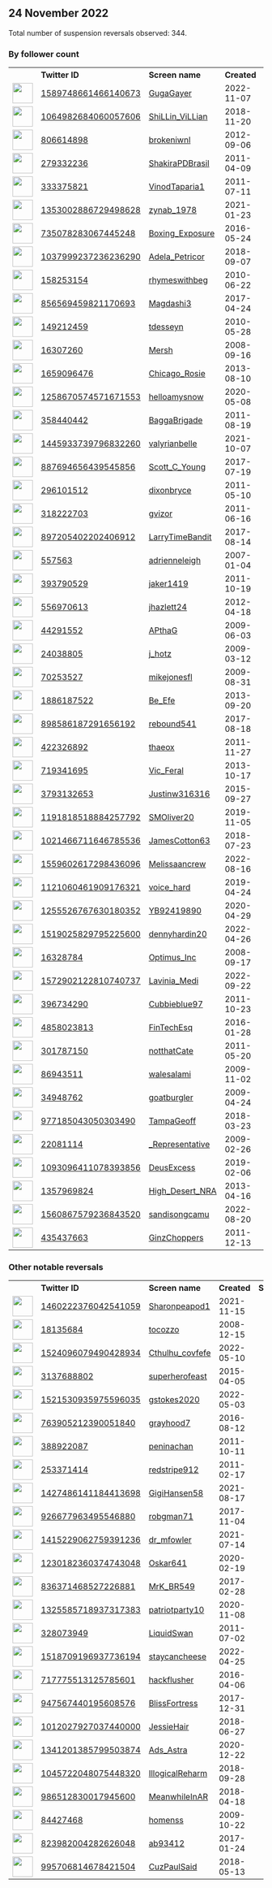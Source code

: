 
## 24 November 2022
Total number of suspension reversals observed: 344.

### By follower count
<table><tr><th></th><th align="left">Twitter ID</th><th align="left">Screen name</th>
<th align="left">Created</th><th align="left">Status</th><th align="left">Suspended</th><th align="left">Followers</th>
<tr><td><a href="https://pbs.twimg.com/profile_images/1590923838526717952/2v3WWk5X_normal.jpg"><img src="https://pbs.twimg.com/profile_images/1590923838526717952/2v3WWk5X_normal.jpg" width="40px" height="40px" align="center"/></a></td><td><a href="https://twitter.com/intent/user?user_id=1589748661466140673">1589748661466140673</a></td><td><a href="https://twitter.com/GugaGayer">GugaGayer</a></td><td>2022-11-07</td><td align="center"></td><td>2022-11-23</td><td>251679</td></tr>
<tr><td><a href="https://pbs.twimg.com/profile_images/1629568467551625217/Fl-NVJmF_normal.jpg"><img src="https://pbs.twimg.com/profile_images/1629568467551625217/Fl-NVJmF_normal.jpg" width="40px" height="40px" align="center"/></a></td><td><a href="https://twitter.com/intent/user?user_id=1064982684060057606">1064982684060057606</a></td><td><a href="https://twitter.com/ShiLLin_ViLLian">ShiLLin_ViLLian</a></td><td>2018-11-20</td><td align="center"></td><td>2022-11-18</td><td>102652</td></tr>
<tr><td><a href="https://pbs.twimg.com/profile_images/1377394799922270211/NO97UelQ_normal.jpg"><img src="https://pbs.twimg.com/profile_images/1377394799922270211/NO97UelQ_normal.jpg" width="40px" height="40px" align="center"/></a></td><td><a href="https://twitter.com/intent/user?user_id=806614898">806614898</a></td><td><a href="https://twitter.com/brokeniwnl">brokeniwnl</a></td><td>2012-09-06</td><td align="center"></td><td>2022-11-15</td><td>76192</td></tr>
<tr><td><a href="https://pbs.twimg.com/profile_images/1595792380074000386/lTA13jMw_normal.jpg"><img src="https://pbs.twimg.com/profile_images/1595792380074000386/lTA13jMw_normal.jpg" width="40px" height="40px" align="center"/></a></td><td><a href="https://twitter.com/intent/user?user_id=279332236">279332236</a></td><td><a href="https://twitter.com/ShakiraPDBrasil">ShakiraPDBrasil</a></td><td>2011-04-09</td><td align="center"></td><td></td><td>58589</td></tr>
<tr><td><a href="https://pbs.twimg.com/profile_images/1474969026195427329/x9G2DuUi_normal.jpg"><img src="https://pbs.twimg.com/profile_images/1474969026195427329/x9G2DuUi_normal.jpg" width="40px" height="40px" align="center"/></a></td><td><a href="https://twitter.com/intent/user?user_id=333375821">333375821</a></td><td><a href="https://twitter.com/VinodTaparia1">VinodTaparia1</a></td><td>2011-07-11</td><td align="center"></td><td>2022-06-12</td><td>38450</td></tr>
<tr><td><a href="https://pbs.twimg.com/profile_images/1600843560252837890/6f5-Gi78_normal.jpg"><img src="https://pbs.twimg.com/profile_images/1600843560252837890/6f5-Gi78_normal.jpg" width="40px" height="40px" align="center"/></a></td><td><a href="https://twitter.com/intent/user?user_id=1353002886729498628">1353002886729498628</a></td><td><a href="https://twitter.com/zynab_1978">zynab_1978</a></td><td>2021-01-23</td><td align="center"></td><td>2022-11-20</td><td>22071</td></tr>
<tr><td><a href="https://pbs.twimg.com/profile_images/1287007324696203265/6RckoCzn_normal.jpg"><img src="https://pbs.twimg.com/profile_images/1287007324696203265/6RckoCzn_normal.jpg" width="40px" height="40px" align="center"/></a></td><td><a href="https://twitter.com/intent/user?user_id=735078283067445248">735078283067445248</a></td><td><a href="https://twitter.com/Boxing_Exposure">Boxing_Exposure</a></td><td>2016-05-24</td><td align="center"></td><td></td><td>19543</td></tr>
<tr><td><a href="https://pbs.twimg.com/profile_images/1138453436851208196/N7WSrx0z_normal.png"><img src="https://pbs.twimg.com/profile_images/1138453436851208196/N7WSrx0z_normal.png" width="40px" height="40px" align="center"/></a></td><td><a href="https://twitter.com/intent/user?user_id=1037999237236236290">1037999237236236290</a></td><td><a href="https://twitter.com/Adela_Petricor">Adela_Petricor</a></td><td>2018-09-07</td><td align="center"></td><td>2022-11-08</td><td>17737</td></tr>
<tr><td><a href="https://pbs.twimg.com/profile_images/1178486895246024704/vELkCqbw_normal.jpg"><img src="https://pbs.twimg.com/profile_images/1178486895246024704/vELkCqbw_normal.jpg" width="40px" height="40px" align="center"/></a></td><td><a href="https://twitter.com/intent/user?user_id=158253154">158253154</a></td><td><a href="https://twitter.com/rhymeswithbeg">rhymeswithbeg</a></td><td>2010-06-22</td><td align="center"></td><td></td><td>14597</td></tr>
<tr><td><a href="https://pbs.twimg.com/profile_images/1509512066826133506/7lue6y3P_normal.jpg"><img src="https://pbs.twimg.com/profile_images/1509512066826133506/7lue6y3P_normal.jpg" width="40px" height="40px" align="center"/></a></td><td><a href="https://twitter.com/intent/user?user_id=856569459821170693">856569459821170693</a></td><td><a href="https://twitter.com/Magdashi3">Magdashi3</a></td><td>2017-04-24</td><td align="center"></td><td>2022-10-26</td><td>11683</td></tr>
<tr><td><a href="https://pbs.twimg.com/profile_images/1621250145844187138/yDB-QhY__normal.jpg"><img src="https://pbs.twimg.com/profile_images/1621250145844187138/yDB-QhY__normal.jpg" width="40px" height="40px" align="center"/></a></td><td><a href="https://twitter.com/intent/user?user_id=149212459">149212459</a></td><td><a href="https://twitter.com/tdesseyn">tdesseyn</a></td><td>2010-05-28</td><td align="center"></td><td>2022-11-23</td><td>11553</td></tr>
<tr><td><a href="https://pbs.twimg.com/profile_images/1603500229143166977/96_5HyXZ_normal.jpg"><img src="https://pbs.twimg.com/profile_images/1603500229143166977/96_5HyXZ_normal.jpg" width="40px" height="40px" align="center"/></a></td><td><a href="https://twitter.com/intent/user?user_id=16307260">16307260</a></td><td><a href="https://twitter.com/Mersh">Mersh</a></td><td>2008-09-16</td><td align="center"></td><td></td><td>11157</td></tr>
<tr><td><a href="https://pbs.twimg.com/profile_images/1401528849100333059/qAs6z9nu_normal.png"><img src="https://pbs.twimg.com/profile_images/1401528849100333059/qAs6z9nu_normal.png" width="40px" height="40px" align="center"/></a></td><td><a href="https://twitter.com/intent/user?user_id=1659096476">1659096476</a></td><td><a href="https://twitter.com/Chicago_Rosie">Chicago_Rosie</a></td><td>2013-08-10</td><td align="center"></td><td>2022-10-26</td><td>7949</td></tr>
<tr><td><a href="https://pbs.twimg.com/profile_images/1555686433138024449/s4eIQM_8_normal.jpg"><img src="https://pbs.twimg.com/profile_images/1555686433138024449/s4eIQM_8_normal.jpg" width="40px" height="40px" align="center"/></a></td><td><a href="https://twitter.com/intent/user?user_id=1258670574571671553">1258670574571671553</a></td><td><a href="https://twitter.com/helloamysnow">helloamysnow</a></td><td>2020-05-08</td><td align="center">🚫</td><td>2022-10-31</td><td>6857</td></tr>
<tr><td><a href="https://pbs.twimg.com/profile_images/1133477259006947328/pYIssu2Y_normal.jpg"><img src="https://pbs.twimg.com/profile_images/1133477259006947328/pYIssu2Y_normal.jpg" width="40px" height="40px" align="center"/></a></td><td><a href="https://twitter.com/intent/user?user_id=358440442">358440442</a></td><td><a href="https://twitter.com/BaggaBrigade">BaggaBrigade</a></td><td>2011-08-19</td><td align="center"></td><td></td><td>6212</td></tr>
<tr><td><a href="https://pbs.twimg.com/profile_images/1599868756813127682/3CMMZAsA_normal.jpg"><img src="https://pbs.twimg.com/profile_images/1599868756813127682/3CMMZAsA_normal.jpg" width="40px" height="40px" align="center"/></a></td><td><a href="https://twitter.com/intent/user?user_id=1445933739796832260">1445933739796832260</a></td><td><a href="https://twitter.com/valyrianbelle">valyrianbelle</a></td><td>2021-10-07</td><td align="center">🔒👋</td><td>2022-11-11</td><td>5329</td></tr>
<tr><td><a href="https://pbs.twimg.com/profile_images/1555758993724899328/BBhiJz46_normal.jpg"><img src="https://pbs.twimg.com/profile_images/1555758993724899328/BBhiJz46_normal.jpg" width="40px" height="40px" align="center"/></a></td><td><a href="https://twitter.com/intent/user?user_id=887694656439545856">887694656439545856</a></td><td><a href="https://twitter.com/Scott_C_Young">Scott_C_Young</a></td><td>2017-07-19</td><td align="center"></td><td>2022-10-29</td><td>5116</td></tr>
<tr><td><a href="https://pbs.twimg.com/profile_images/1112199859073961985/fx0fEzue_normal.jpg"><img src="https://pbs.twimg.com/profile_images/1112199859073961985/fx0fEzue_normal.jpg" width="40px" height="40px" align="center"/></a></td><td><a href="https://twitter.com/intent/user?user_id=296101512">296101512</a></td><td><a href="https://twitter.com/dixonbryce">dixonbryce</a></td><td>2011-05-10</td><td align="center"></td><td></td><td>4541</td></tr>
<tr><td><a href="https://pbs.twimg.com/profile_images/1589187252160266242/FAae1foK_normal.jpg"><img src="https://pbs.twimg.com/profile_images/1589187252160266242/FAae1foK_normal.jpg" width="40px" height="40px" align="center"/></a></td><td><a href="https://twitter.com/intent/user?user_id=318222703">318222703</a></td><td><a href="https://twitter.com/gvizor">gvizor</a></td><td>2011-06-16</td><td align="center"></td><td>2022-11-08</td><td>4159</td></tr>
<tr><td><a href="https://pbs.twimg.com/profile_images/957384478204334082/B3yCdRsl_normal.jpg"><img src="https://pbs.twimg.com/profile_images/957384478204334082/B3yCdRsl_normal.jpg" width="40px" height="40px" align="center"/></a></td><td><a href="https://twitter.com/intent/user?user_id=897205402202406912">897205402202406912</a></td><td><a href="https://twitter.com/LarryTimeBandit">LarryTimeBandit</a></td><td>2017-08-14</td><td align="center"></td><td></td><td>3423</td></tr>
<tr><td><a href="https://pbs.twimg.com/profile_images/565742287301263360/_A5L5vOS_normal.jpeg"><img src="https://pbs.twimg.com/profile_images/565742287301263360/_A5L5vOS_normal.jpeg" width="40px" height="40px" align="center"/></a></td><td><a href="https://twitter.com/intent/user?user_id=557563">557563</a></td><td><a href="https://twitter.com/adrienneleigh">adrienneleigh</a></td><td>2007-01-04</td><td align="center"></td><td></td><td>3200</td></tr>
<tr><td><a href="https://pbs.twimg.com/profile_images/743871238720761856/U2qxGydn_normal.jpg"><img src="https://pbs.twimg.com/profile_images/743871238720761856/U2qxGydn_normal.jpg" width="40px" height="40px" align="center"/></a></td><td><a href="https://twitter.com/intent/user?user_id=393790529">393790529</a></td><td><a href="https://twitter.com/jaker1419">jaker1419</a></td><td>2011-10-19</td><td align="center"></td><td></td><td>2687</td></tr>
<tr><td><a href="https://pbs.twimg.com/profile_images/1141319439289331712/FFl6ceWn_normal.jpg"><img src="https://pbs.twimg.com/profile_images/1141319439289331712/FFl6ceWn_normal.jpg" width="40px" height="40px" align="center"/></a></td><td><a href="https://twitter.com/intent/user?user_id=556970613">556970613</a></td><td><a href="https://twitter.com/jhazlett24">jhazlett24</a></td><td>2012-04-18</td><td align="center"></td><td></td><td>2638</td></tr>
<tr><td><a href="https://pbs.twimg.com/profile_images/1595894163186143232/d2-WzVg6_normal.jpg"><img src="https://pbs.twimg.com/profile_images/1595894163186143232/d2-WzVg6_normal.jpg" width="40px" height="40px" align="center"/></a></td><td><a href="https://twitter.com/intent/user?user_id=44291552">44291552</a></td><td><a href="https://twitter.com/APthaG">APthaG</a></td><td>2009-06-03</td><td align="center"></td><td></td><td>2561</td></tr>
<tr><td><a href="https://pbs.twimg.com/profile_images/866893957732724736/wPYUEDqY_normal.jpg"><img src="https://pbs.twimg.com/profile_images/866893957732724736/wPYUEDqY_normal.jpg" width="40px" height="40px" align="center"/></a></td><td><a href="https://twitter.com/intent/user?user_id=24038805">24038805</a></td><td><a href="https://twitter.com/j_hotz">j_hotz</a></td><td>2009-03-12</td><td align="center">🔒</td><td></td><td>2539</td></tr>
<tr><td><a href="https://pbs.twimg.com/profile_images/1614992296902017026/olVwOVFO_normal.jpg"><img src="https://pbs.twimg.com/profile_images/1614992296902017026/olVwOVFO_normal.jpg" width="40px" height="40px" align="center"/></a></td><td><a href="https://twitter.com/intent/user?user_id=70253527">70253527</a></td><td><a href="https://twitter.com/mikejonesfl">mikejonesfl</a></td><td>2009-08-31</td><td align="center"></td><td></td><td>2512</td></tr>
<tr><td><a href="https://pbs.twimg.com/profile_images/378800000537339880/29881d70630d0a98b06e6071f026ea05_normal.jpeg"><img src="https://pbs.twimg.com/profile_images/378800000537339880/29881d70630d0a98b06e6071f026ea05_normal.jpeg" width="40px" height="40px" align="center"/></a></td><td><a href="https://twitter.com/intent/user?user_id=1886187522">1886187522</a></td><td><a href="https://twitter.com/Be_Efe">Be_Efe</a></td><td>2013-09-20</td><td align="center"></td><td>2022-10-29</td><td>2456</td></tr>
<tr><td><a href="https://abs.twimg.com/sticky/default_profile_images/default_profile_normal.png"><img src="https://abs.twimg.com/sticky/default_profile_images/default_profile_normal.png" width="40px" height="40px" align="center"/></a></td><td><a href="https://twitter.com/intent/user?user_id=898586187291656192">898586187291656192</a></td><td><a href="https://twitter.com/rebound541">rebound541</a></td><td>2017-08-18</td><td align="center"></td><td>2022-07-03</td><td>2300</td></tr>
<tr><td><a href="https://pbs.twimg.com/profile_images/1628494772221378564/o4VYGSM0_normal.png"><img src="https://pbs.twimg.com/profile_images/1628494772221378564/o4VYGSM0_normal.png" width="40px" height="40px" align="center"/></a></td><td><a href="https://twitter.com/intent/user?user_id=422326892">422326892</a></td><td><a href="https://twitter.com/thaeox">thaeox</a></td><td>2011-11-27</td><td align="center"></td><td></td><td>2148</td></tr>
<tr><td><a href="https://pbs.twimg.com/profile_images/1356262060007550977/a3px4l9k_normal.jpg"><img src="https://pbs.twimg.com/profile_images/1356262060007550977/a3px4l9k_normal.jpg" width="40px" height="40px" align="center"/></a></td><td><a href="https://twitter.com/intent/user?user_id=719341695">719341695</a></td><td><a href="https://twitter.com/Vic_Feral">Vic_Feral</a></td><td>2013-10-17</td><td align="center"></td><td></td><td>1892</td></tr>
<tr><td><a href="https://pbs.twimg.com/profile_images/1216912625889632257/eCujw8od_normal.jpg"><img src="https://pbs.twimg.com/profile_images/1216912625889632257/eCujw8od_normal.jpg" width="40px" height="40px" align="center"/></a></td><td><a href="https://twitter.com/intent/user?user_id=3793132653">3793132653</a></td><td><a href="https://twitter.com/Justinw316316">Justinw316316</a></td><td>2015-09-27</td><td align="center"></td><td></td><td>1872</td></tr>
<tr><td><a href="https://pbs.twimg.com/profile_images/1255595222718910465/QNadr_Yv_normal.jpg"><img src="https://pbs.twimg.com/profile_images/1255595222718910465/QNadr_Yv_normal.jpg" width="40px" height="40px" align="center"/></a></td><td><a href="https://twitter.com/intent/user?user_id=1191818518884257792">1191818518884257792</a></td><td><a href="https://twitter.com/SMOliver20">SMOliver20</a></td><td>2019-11-05</td><td align="center"></td><td>2022-10-29</td><td>1871</td></tr>
<tr><td><a href="https://pbs.twimg.com/profile_images/1352428593616461824/BUYPqwKw_normal.jpg"><img src="https://pbs.twimg.com/profile_images/1352428593616461824/BUYPqwKw_normal.jpg" width="40px" height="40px" align="center"/></a></td><td><a href="https://twitter.com/intent/user?user_id=1021466711646785536">1021466711646785536</a></td><td><a href="https://twitter.com/JamesCotton63">JamesCotton63</a></td><td>2018-07-23</td><td align="center"></td><td>2022-10-29</td><td>1850</td></tr>
<tr><td><a href="https://pbs.twimg.com/profile_images/1559603067359842305/bV8D_4Eu_normal.jpg"><img src="https://pbs.twimg.com/profile_images/1559603067359842305/bV8D_4Eu_normal.jpg" width="40px" height="40px" align="center"/></a></td><td><a href="https://twitter.com/intent/user?user_id=1559602617298436096">1559602617298436096</a></td><td><a href="https://twitter.com/Melissaancrew">Melissaancrew</a></td><td>2022-08-16</td><td align="center"></td><td>2022-10-20</td><td>1811</td></tr>
<tr><td><a href="https://pbs.twimg.com/profile_images/1374658889355042823/HHDeLAHj_normal.jpg"><img src="https://pbs.twimg.com/profile_images/1374658889355042823/HHDeLAHj_normal.jpg" width="40px" height="40px" align="center"/></a></td><td><a href="https://twitter.com/intent/user?user_id=1121060461909176321">1121060461909176321</a></td><td><a href="https://twitter.com/voice_hard">voice_hard</a></td><td>2019-04-24</td><td align="center"></td><td>2022-10-29</td><td>1777</td></tr>
<tr><td><a href="https://pbs.twimg.com/profile_images/1257160494600904706/4LNAND57_normal.jpg"><img src="https://pbs.twimg.com/profile_images/1257160494600904706/4LNAND57_normal.jpg" width="40px" height="40px" align="center"/></a></td><td><a href="https://twitter.com/intent/user?user_id=1255526767630180352">1255526767630180352</a></td><td><a href="https://twitter.com/YB92419890">YB92419890</a></td><td>2020-04-29</td><td align="center"></td><td>2022-10-29</td><td>1770</td></tr>
<tr><td><a href="https://pbs.twimg.com/profile_images/1596359372241772544/H7PLS7KJ_normal.jpg"><img src="https://pbs.twimg.com/profile_images/1596359372241772544/H7PLS7KJ_normal.jpg" width="40px" height="40px" align="center"/></a></td><td><a href="https://twitter.com/intent/user?user_id=1519025829795225600">1519025829795225600</a></td><td><a href="https://twitter.com/dennyhardin20">dennyhardin20</a></td><td>2022-04-26</td><td align="center"></td><td>2022-10-20</td><td>1720</td></tr>
<tr><td><a href="https://pbs.twimg.com/profile_images/1598141060370374658/Uu2tmBwZ_normal.jpg"><img src="https://pbs.twimg.com/profile_images/1598141060370374658/Uu2tmBwZ_normal.jpg" width="40px" height="40px" align="center"/></a></td><td><a href="https://twitter.com/intent/user?user_id=16328784">16328784</a></td><td><a href="https://twitter.com/Optimus_Inc">Optimus_Inc</a></td><td>2008-09-17</td><td align="center"></td><td></td><td>1690</td></tr>
<tr><td><a href="https://pbs.twimg.com/profile_images/1572910294048833540/U_PKn7Ne_normal.jpg"><img src="https://pbs.twimg.com/profile_images/1572910294048833540/U_PKn7Ne_normal.jpg" width="40px" height="40px" align="center"/></a></td><td><a href="https://twitter.com/intent/user?user_id=1572902122810740737">1572902122810740737</a></td><td><a href="https://twitter.com/Lavinia_Medi">Lavinia_Medi</a></td><td>2022-09-22</td><td align="center"></td><td>2022-11-19</td><td>1627</td></tr>
<tr><td><a href="https://pbs.twimg.com/profile_images/1171188675578945536/H9hWInNc_normal.jpg"><img src="https://pbs.twimg.com/profile_images/1171188675578945536/H9hWInNc_normal.jpg" width="40px" height="40px" align="center"/></a></td><td><a href="https://twitter.com/intent/user?user_id=396734290">396734290</a></td><td><a href="https://twitter.com/Cubbieblue97">Cubbieblue97</a></td><td>2011-10-23</td><td align="center"></td><td></td><td>1607</td></tr>
<tr><td><a href="https://pbs.twimg.com/profile_images/1613155398973890560/6C5jp-Ge_normal.jpg"><img src="https://pbs.twimg.com/profile_images/1613155398973890560/6C5jp-Ge_normal.jpg" width="40px" height="40px" align="center"/></a></td><td><a href="https://twitter.com/intent/user?user_id=4858023813">4858023813</a></td><td><a href="https://twitter.com/FinTechEsq">FinTechEsq</a></td><td>2016-01-28</td><td align="center"></td><td></td><td>1510</td></tr>
<tr><td><a href="https://pbs.twimg.com/profile_images/1251318206465073153/scJp-Hql_normal.jpg"><img src="https://pbs.twimg.com/profile_images/1251318206465073153/scJp-Hql_normal.jpg" width="40px" height="40px" align="center"/></a></td><td><a href="https://twitter.com/intent/user?user_id=301787150">301787150</a></td><td><a href="https://twitter.com/notthatCate">notthatCate</a></td><td>2011-05-20</td><td align="center"></td><td></td><td>1405</td></tr>
<tr><td><a href="https://pbs.twimg.com/profile_images/1324054234791354370/p6QGK5cg_normal.jpg"><img src="https://pbs.twimg.com/profile_images/1324054234791354370/p6QGK5cg_normal.jpg" width="40px" height="40px" align="center"/></a></td><td><a href="https://twitter.com/intent/user?user_id=86943511">86943511</a></td><td><a href="https://twitter.com/walesalami">walesalami</a></td><td>2009-11-02</td><td align="center"></td><td>2022-07-24</td><td>1343</td></tr>
<tr><td><a href="https://pbs.twimg.com/profile_images/1606760132456714240/6hCuLuME_normal.jpg"><img src="https://pbs.twimg.com/profile_images/1606760132456714240/6hCuLuME_normal.jpg" width="40px" height="40px" align="center"/></a></td><td><a href="https://twitter.com/intent/user?user_id=34948762">34948762</a></td><td><a href="https://twitter.com/goatburgler">goatburgler</a></td><td>2009-04-24</td><td align="center"></td><td></td><td>1315</td></tr>
<tr><td><a href="https://pbs.twimg.com/profile_images/977233565770551296/yoWtxnHR_normal.jpg"><img src="https://pbs.twimg.com/profile_images/977233565770551296/yoWtxnHR_normal.jpg" width="40px" height="40px" align="center"/></a></td><td><a href="https://twitter.com/intent/user?user_id=977185043050303490">977185043050303490</a></td><td><a href="https://twitter.com/TampaGeoff">TampaGeoff</a></td><td>2018-03-23</td><td align="center"></td><td></td><td>1303</td></tr>
<tr><td><a href="https://pbs.twimg.com/profile_images/1599538159875813376/RNoAlGAG_normal.jpg"><img src="https://pbs.twimg.com/profile_images/1599538159875813376/RNoAlGAG_normal.jpg" width="40px" height="40px" align="center"/></a></td><td><a href="https://twitter.com/intent/user?user_id=22081114">22081114</a></td><td><a href="https://twitter.com/_Representative">_Representative</a></td><td>2009-02-26</td><td align="center"></td><td></td><td>1261</td></tr>
<tr><td><a href="https://pbs.twimg.com/profile_images/1577303984163139593/GsOkfX1L_normal.jpg"><img src="https://pbs.twimg.com/profile_images/1577303984163139593/GsOkfX1L_normal.jpg" width="40px" height="40px" align="center"/></a></td><td><a href="https://twitter.com/intent/user?user_id=1093096411078393856">1093096411078393856</a></td><td><a href="https://twitter.com/DeusExcess">DeusExcess</a></td><td>2019-02-06</td><td align="center">🚫</td><td>2022-10-26</td><td>1253</td></tr>
<tr><td><a href="https://pbs.twimg.com/profile_images/699080163565314048/Wj_6Bm0n_normal.jpg"><img src="https://pbs.twimg.com/profile_images/699080163565314048/Wj_6Bm0n_normal.jpg" width="40px" height="40px" align="center"/></a></td><td><a href="https://twitter.com/intent/user?user_id=1357969824">1357969824</a></td><td><a href="https://twitter.com/High_Desert_NRA">High_Desert_NRA</a></td><td>2013-04-16</td><td align="center">🚫</td><td></td><td>1233</td></tr>
<tr><td><a href="https://pbs.twimg.com/profile_images/1619579094701670401/BCgn0Rzc_normal.jpg"><img src="https://pbs.twimg.com/profile_images/1619579094701670401/BCgn0Rzc_normal.jpg" width="40px" height="40px" align="center"/></a></td><td><a href="https://twitter.com/intent/user?user_id=1560867579236843520">1560867579236843520</a></td><td><a href="https://twitter.com/sandisongcamu">sandisongcamu</a></td><td>2022-08-20</td><td align="center"></td><td>2022-11-16</td><td>1230</td></tr>
<tr><td><a href="https://pbs.twimg.com/profile_images/697294394160865281/73IgQ7HI_normal.jpg"><img src="https://pbs.twimg.com/profile_images/697294394160865281/73IgQ7HI_normal.jpg" width="40px" height="40px" align="center"/></a></td><td><a href="https://twitter.com/intent/user?user_id=435437663">435437663</a></td><td><a href="https://twitter.com/GinzChoppers">GinzChoppers</a></td><td>2011-12-13</td><td align="center"></td><td></td><td>1215</td></tr>
</table>

### Other notable reversals
<table><tr><th></th><th align="left">Twitter ID</th><th align="left">Screen name</th>
<th align="left">Created</th><th align="left">Status</th><th align="left">Suspended</th><th align="left">Followers</th>
<tr><td><a href="https://abs.twimg.com/sticky/default_profile_images/default_profile_normal.png"><img src="https://abs.twimg.com/sticky/default_profile_images/default_profile_normal.png" width="40px" height="40px" align="center"/></a></td><td><a href="https://twitter.com/intent/user?user_id=1460222376042541059">1460222376042541059</a></td><td><a href="https://twitter.com/Sharonpeapod1">Sharonpeapod1</a></td><td>2021-11-15</td><td align="center"></td><td>2022-10-20</td><td>926</td></tr>
<tr><td><a href="https://pbs.twimg.com/profile_images/1205480463126671360/AaneRlCQ_normal.jpg"><img src="https://pbs.twimg.com/profile_images/1205480463126671360/AaneRlCQ_normal.jpg" width="40px" height="40px" align="center"/></a></td><td><a href="https://twitter.com/intent/user?user_id=18135684">18135684</a></td><td><a href="https://twitter.com/tocozzo">tocozzo</a></td><td>2008-12-15</td><td align="center"></td><td>2022-10-28</td><td>59</td></tr>
<tr><td><a href="https://pbs.twimg.com/profile_images/1524109880839311366/8C30CINL_normal.jpg"><img src="https://pbs.twimg.com/profile_images/1524109880839311366/8C30CINL_normal.jpg" width="40px" height="40px" align="center"/></a></td><td><a href="https://twitter.com/intent/user?user_id=1524096079490428934">1524096079490428934</a></td><td><a href="https://twitter.com/Cthulhu_covfefe">Cthulhu_covfefe</a></td><td>2022-05-10</td><td align="center"></td><td>2022-09-16</td><td>686</td></tr>
<tr><td><a href="https://pbs.twimg.com/profile_images/584759902461161472/X6jm-fFn_normal.jpg"><img src="https://pbs.twimg.com/profile_images/584759902461161472/X6jm-fFn_normal.jpg" width="40px" height="40px" align="center"/></a></td><td><a href="https://twitter.com/intent/user?user_id=3137688802">3137688802</a></td><td><a href="https://twitter.com/superherofeast">superherofeast</a></td><td>2015-04-05</td><td align="center"></td><td>2022-11-07</td><td>10</td></tr>
<tr><td><a href="https://pbs.twimg.com/profile_images/1521531238359699459/bUN6h52W_normal.jpg"><img src="https://pbs.twimg.com/profile_images/1521531238359699459/bUN6h52W_normal.jpg" width="40px" height="40px" align="center"/></a></td><td><a href="https://twitter.com/intent/user?user_id=1521530935975596035">1521530935975596035</a></td><td><a href="https://twitter.com/gstokes2020">gstokes2020</a></td><td>2022-05-03</td><td align="center"></td><td>2022-07-23</td><td>1047</td></tr>
<tr><td><a href="https://pbs.twimg.com/profile_images/830976768123224065/Kja86RWq_normal.jpg"><img src="https://pbs.twimg.com/profile_images/830976768123224065/Kja86RWq_normal.jpg" width="40px" height="40px" align="center"/></a></td><td><a href="https://twitter.com/intent/user?user_id=763905212390051840">763905212390051840</a></td><td><a href="https://twitter.com/grayhood7">grayhood7</a></td><td>2016-08-12</td><td align="center"></td><td>2022-03-06</td><td>248</td></tr>
<tr><td><a href="https://pbs.twimg.com/profile_images/630269078456827904/-gHl5XEQ_normal.png"><img src="https://pbs.twimg.com/profile_images/630269078456827904/-gHl5XEQ_normal.png" width="40px" height="40px" align="center"/></a></td><td><a href="https://twitter.com/intent/user?user_id=388922087">388922087</a></td><td><a href="https://twitter.com/peninachan">peninachan</a></td><td>2011-10-11</td><td align="center"></td><td></td><td>1029</td></tr>
<tr><td><a href="https://pbs.twimg.com/profile_images/776543707189227520/dePKpQJL_normal.jpg"><img src="https://pbs.twimg.com/profile_images/776543707189227520/dePKpQJL_normal.jpg" width="40px" height="40px" align="center"/></a></td><td><a href="https://twitter.com/intent/user?user_id=253371414">253371414</a></td><td><a href="https://twitter.com/redstripe912">redstripe912</a></td><td>2011-02-17</td><td align="center"></td><td></td><td>289</td></tr>
<tr><td><a href="https://pbs.twimg.com/profile_images/1430283297502937094/HrW2edso_normal.jpg"><img src="https://pbs.twimg.com/profile_images/1430283297502937094/HrW2edso_normal.jpg" width="40px" height="40px" align="center"/></a></td><td><a href="https://twitter.com/intent/user?user_id=1427486141184413698">1427486141184413698</a></td><td><a href="https://twitter.com/GigiHansen58">GigiHansen58</a></td><td>2021-08-17</td><td align="center"></td><td>2022-10-29</td><td>312</td></tr>
<tr><td><a href="https://pbs.twimg.com/profile_images/1500348092134006787/IJp9JrUq_normal.jpg"><img src="https://pbs.twimg.com/profile_images/1500348092134006787/IJp9JrUq_normal.jpg" width="40px" height="40px" align="center"/></a></td><td><a href="https://twitter.com/intent/user?user_id=926677963495546880">926677963495546880</a></td><td><a href="https://twitter.com/robgman71">robgman71</a></td><td>2017-11-04</td><td align="center"></td><td>2022-10-29</td><td>151</td></tr>
<tr><td><a href="https://pbs.twimg.com/profile_images/1603941659842154498/4wbHRQ1h_normal.jpg"><img src="https://pbs.twimg.com/profile_images/1603941659842154498/4wbHRQ1h_normal.jpg" width="40px" height="40px" align="center"/></a></td><td><a href="https://twitter.com/intent/user?user_id=1415229062759391236">1415229062759391236</a></td><td><a href="https://twitter.com/dr_mfowler">dr_mfowler</a></td><td>2021-07-14</td><td align="center">🚫</td><td>2022-10-31</td><td>14</td></tr>
<tr><td><a href="https://pbs.twimg.com/profile_images/1531270318534320128/Ov--by7R_normal.jpg"><img src="https://pbs.twimg.com/profile_images/1531270318534320128/Ov--by7R_normal.jpg" width="40px" height="40px" align="center"/></a></td><td><a href="https://twitter.com/intent/user?user_id=1230182360374743048">1230182360374743048</a></td><td><a href="https://twitter.com/Oskar641">Oskar641</a></td><td>2020-02-19</td><td align="center"></td><td>2022-10-29</td><td>208</td></tr>
<tr><td><a href="https://pbs.twimg.com/profile_images/982354253221113856/NhkSzbPQ_normal.jpg"><img src="https://pbs.twimg.com/profile_images/982354253221113856/NhkSzbPQ_normal.jpg" width="40px" height="40px" align="center"/></a></td><td><a href="https://twitter.com/intent/user?user_id=836371468527226881">836371468527226881</a></td><td><a href="https://twitter.com/MrK_BR549">MrK_BR549</a></td><td>2017-02-28</td><td align="center"></td><td>2022-10-29</td><td>863</td></tr>
<tr><td><a href="https://pbs.twimg.com/profile_images/1348265112528957441/8ooL3tst_normal.jpg"><img src="https://pbs.twimg.com/profile_images/1348265112528957441/8ooL3tst_normal.jpg" width="40px" height="40px" align="center"/></a></td><td><a href="https://twitter.com/intent/user?user_id=1325585718937317383">1325585718937317383</a></td><td><a href="https://twitter.com/patriotparty10">patriotparty10</a></td><td>2020-11-08</td><td align="center"></td><td>2022-10-29</td><td>331</td></tr>
<tr><td><a href="https://pbs.twimg.com/profile_images/1595995737443414016/MShZG4J8_normal.jpg"><img src="https://pbs.twimg.com/profile_images/1595995737443414016/MShZG4J8_normal.jpg" width="40px" height="40px" align="center"/></a></td><td><a href="https://twitter.com/intent/user?user_id=328073949">328073949</a></td><td><a href="https://twitter.com/LiquidSwan">LiquidSwan</a></td><td>2011-07-02</td><td align="center"></td><td></td><td>275</td></tr>
<tr><td><a href="https://pbs.twimg.com/profile_images/1597367061373657088/XvVduRf7_normal.jpg"><img src="https://pbs.twimg.com/profile_images/1597367061373657088/XvVduRf7_normal.jpg" width="40px" height="40px" align="center"/></a></td><td><a href="https://twitter.com/intent/user?user_id=1518709196937736194">1518709196937736194</a></td><td><a href="https://twitter.com/staycancheese">staycancheese</a></td><td>2022-04-25</td><td align="center">🚫</td><td>2022-10-27</td><td>568</td></tr>
<tr><td><a href="https://pbs.twimg.com/profile_images/1347786326255480833/qNve7zxi_normal.jpg"><img src="https://pbs.twimg.com/profile_images/1347786326255480833/qNve7zxi_normal.jpg" width="40px" height="40px" align="center"/></a></td><td><a href="https://twitter.com/intent/user?user_id=717775513125785601">717775513125785601</a></td><td><a href="https://twitter.com/hackflusher">hackflusher</a></td><td>2016-04-06</td><td align="center"></td><td></td><td>1072</td></tr>
<tr><td><a href="https://pbs.twimg.com/profile_images/1337711089971154949/WQZZlt12_normal.jpg"><img src="https://pbs.twimg.com/profile_images/1337711089971154949/WQZZlt12_normal.jpg" width="40px" height="40px" align="center"/></a></td><td><a href="https://twitter.com/intent/user?user_id=947567440195608576">947567440195608576</a></td><td><a href="https://twitter.com/BlissFortress">BlissFortress</a></td><td>2017-12-31</td><td align="center"></td><td></td><td>709</td></tr>
<tr><td><a href="https://pbs.twimg.com/profile_images/1618123746216214528/ojStn9Ia_normal.jpg"><img src="https://pbs.twimg.com/profile_images/1618123746216214528/ojStn9Ia_normal.jpg" width="40px" height="40px" align="center"/></a></td><td><a href="https://twitter.com/intent/user?user_id=1012027927037440000">1012027927037440000</a></td><td><a href="https://twitter.com/JessieHair">JessieHair</a></td><td>2018-06-27</td><td align="center"></td><td></td><td>842</td></tr>
<tr><td><a href="https://pbs.twimg.com/profile_images/1567166726046990338/5U51GIk0_normal.jpg"><img src="https://pbs.twimg.com/profile_images/1567166726046990338/5U51GIk0_normal.jpg" width="40px" height="40px" align="center"/></a></td><td><a href="https://twitter.com/intent/user?user_id=1341201385799503874">1341201385799503874</a></td><td><a href="https://twitter.com/Ads_Astra">Ads_Astra</a></td><td>2020-12-22</td><td align="center"></td><td>2022-11-08</td><td>140</td></tr>
<tr><td><a href="https://pbs.twimg.com/profile_images/1150115110502842369/ES18OQ5A_normal.jpg"><img src="https://pbs.twimg.com/profile_images/1150115110502842369/ES18OQ5A_normal.jpg" width="40px" height="40px" align="center"/></a></td><td><a href="https://twitter.com/intent/user?user_id=1045722048075448320">1045722048075448320</a></td><td><a href="https://twitter.com/IllogicalReharm">IllogicalReharm</a></td><td>2018-09-28</td><td align="center"></td><td></td><td>204</td></tr>
<tr><td><a href="https://pbs.twimg.com/profile_images/1243408824905523200/tJaStu_K_normal.jpg"><img src="https://pbs.twimg.com/profile_images/1243408824905523200/tJaStu_K_normal.jpg" width="40px" height="40px" align="center"/></a></td><td><a href="https://twitter.com/intent/user?user_id=986512830017945600">986512830017945600</a></td><td><a href="https://twitter.com/MeanwhileInAR">MeanwhileInAR</a></td><td>2018-04-18</td><td align="center"></td><td></td><td>57</td></tr>
<tr><td><a href="https://pbs.twimg.com/profile_images/1551999958299049984/d80QCD5s_normal.jpg"><img src="https://pbs.twimg.com/profile_images/1551999958299049984/d80QCD5s_normal.jpg" width="40px" height="40px" align="center"/></a></td><td><a href="https://twitter.com/intent/user?user_id=84427468">84427468</a></td><td><a href="https://twitter.com/homenss">homenss</a></td><td>2009-10-22</td><td align="center">🚫</td><td>2022-11-07</td><td>12</td></tr>
<tr><td><a href="https://pbs.twimg.com/profile_images/1605337814631317504/MNxQMlBX_normal.jpg"><img src="https://pbs.twimg.com/profile_images/1605337814631317504/MNxQMlBX_normal.jpg" width="40px" height="40px" align="center"/></a></td><td><a href="https://twitter.com/intent/user?user_id=823982004282626048">823982004282626048</a></td><td><a href="https://twitter.com/ab93412">ab93412</a></td><td>2017-01-24</td><td align="center"></td><td></td><td>562</td></tr>
<tr><td><a href="https://pbs.twimg.com/profile_images/1620043579111477248/ByhEgEJL_normal.jpg"><img src="https://pbs.twimg.com/profile_images/1620043579111477248/ByhEgEJL_normal.jpg" width="40px" height="40px" align="center"/></a></td><td><a href="https://twitter.com/intent/user?user_id=995706814678421504">995706814678421504</a></td><td><a href="https://twitter.com/CuzPaulSaid">CuzPaulSaid</a></td><td>2018-05-13</td><td align="center"></td><td></td><td>218</td></tr>
</table>
